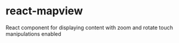 # react-mapview

React component for displaying content with zoom and rotate touch manipulations enabled
